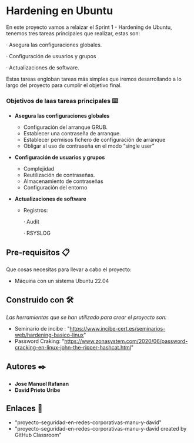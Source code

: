 # Hardening en Ubuntu

En este proyecto vamos a relaizar el Sprint 1 - Hardening de Ubuntu, tenemos tres tareas principales que realizar, estas son:

· Asegura las configuraciones globales.

· Configuración de usuarios y grupos

· Actualizaciones de software.

Estas tareas engloban tareas más simples que iremos desarrollando a lo largo del proyecto para cumplir el objetivo final.

### Objetivos de laas tareas principales  ⌨️

* **Asegura las configuraciones globales**

   - Configuración del arranque GRUB.
   - Establecer una contraseña de arranque.
   - Establecer permisos fichero de configuración de arranque
   - Obligar al uso de contraseña en el modo “single user”
 
 * **Configuración de usuarios y grupos**

   - Complejidad
   - Reutilización de contraseñas.
   - Almacenamiento de contraseñas
   - Configuración del entorno

* **Actualizaciones de software**

   - Registros:
  
      · Audit
      
      · RSYSLOG
      
## Pre-requisitos 📋
Que cosas necesitas para llevar a cabo el proyecto:

* Máquina con un sistema Ubuntu 22.04

## Construido con 🛠️

_Las herramientas que se han utilizado para crear el proyecto son:_

* Seminario de incibe : "https://www.incibe-cert.es/seminarios-web/hardening-basico-linux"
* Password Craking: "https://www.zonasystem.com/2020/06/password-cracking-en-linux-john-the-ripper-hashcat.html"

## Autores ✒️

* **Jose Manuel Rafanan** 
* **David Prieto Uribe**

## Enlaces  📖

* "proyecto-seguridad-en-redes-corporativas-manu-y-david"
* "proyecto-seguridad-en-redes-corporativas-manu-y-david created by GitHub Classroom"
